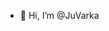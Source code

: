 - 👋 Hi, I’m @JuVarka


<!---
JuVarka/JuVarka is a ✨ special ✨ repository because its `README.md` (this file) appears on your GitHub profile.
You can click the Preview link to take a look at your changes.
--->
